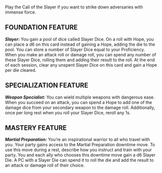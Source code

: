 Play the Call of the Slayer if you want to strike down adversaries with immense force.

## FOUNDATION FEATURE

***Slayer:*** You gain a pool of dice called Slayer Dice. On a roll with Hope, you can place a d6 on this card instead of gaining a Hope, adding the die to the pool. You can store a number of Slayer Dice equal to your Proficiency. When you make an attack roll or damage roll, you can spend any number of these Slayer Dice, rolling them and adding their result to the roll. At the end of each session, clear any unspent Slayer Dice on this card and gain a Hope per die cleared.

## SPECIALIZATION FEATURE

***Weapon Specialist:*** You can wield multiple weapons with dangerous ease. When you succeed on an attack, you can spend a Hope to add one of the damage dice from your secondary weapon to the damage roll. Additionally, once per long rest when you roll your Slayer Dice, reroll any 1s.

## MASTERY FEATURE

***Martial Preparation:*** You’re an inspirational warrior to all who travel with you. Your party gains access to the Martial Preparation downtime move. To use this move during a rest, describe how you instruct and train with your party. You and each ally who chooses this downtime move gain a d6 Slayer Die. A PC with a Slayer Die can spend it to roll the die and add the result to an attack or damage roll of their choice.
